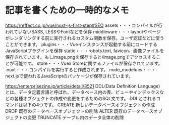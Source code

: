 # 記事を書くための一時的なメモ

https://reffect.co.jp/vue/nuxt-js-first-step#SEO
assets・・・コンパイルが行われていないSASS, LESSやFontなどを保存
middleware・・・layoutやページがレンダリングする前に実行されるカスタム関数を保存。ユーザ認証などに使うことができます。
plugins・・・Vueインスタンスが起動する前にロードするJavaScriptプラグインを保存
static・・・robots.text, favicon、画像ファイルを保存されています。もしimage.pngを保存すると/image.pngでアクセスすることが可能です。
store・・・Vuex Storeに関するファイルが保存されています。
.nuxt・・・コンパイルを実行すると作成されます。
node_modelues・・・next.jsで使われるJavaScriptのパッケージが保存されています。


https://enterprisezine.jp/article/detail/3521
DDL(Data Definition Language)とは、データ定義言語と呼ばれ、データベース内の表、ビューやインデックスなどの各種オブジェクトの作成や変更をするためのSQL文です。 DDLとされるコマンドは以下の4つです。
CREATE	新しいデータベースオブジェクトの作成
DROP	既存のデータベースオブジェクトの削除
ALTER	既存のデータベースオブジェクトの変更
TRUNCATE	テーブル内のデータ全体の削除
